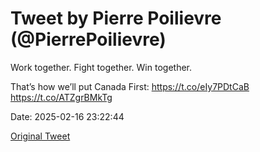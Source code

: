 # Tweet by Pierre Poilievre (@PierrePoilievre)

Work together.
Fight together.
Win together. 

That’s how we’ll put Canada First: https://t.co/eIy7PDtCaB https://t.co/ATZgrBMkTg

Date: 2025-02-16 23:22:44

[Original Tweet](https://x.com/PierrePoilievre/status/1891266997687652609)

